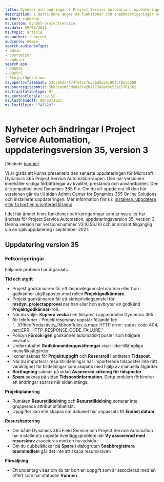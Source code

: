 ```yaml
---
title: Nyheter och ändringar i Project Service Automation, uppdateringsversion 35, version 3
description: I detta ämne anges de funktioner och snabbkorrigeringar som finns tillgängliga i Microsoft Dynamics 365 Project Service Automation, uppdateringsversion 35, V3.
author: ruhercul
ms.custom: dyn365-projectservice
ms.date: 09/03/2021
ms.topic: article
ms.author: ruhercul
audience: Admin
search.audienceType:
- admin
- customizer
- enduser
search.app:
- D365CE
- D365PS
- ProjectOperations
ms.openlocfilehash: 53670e2c7f54f8fccf636b2855e190f5f85c6068
ms.sourcegitcommit: 5bb8ca5055deda57e2b1173a2e45c53b15f61d62
ms.translationtype: HT
ms.contentlocale: sv-SE
ms.lasthandoff: 09/03/2021
ms.locfileid: "7473287"
---
```

# <a name="whats-new-or-changed-in-project-service-automation-update-release-35-v3"></a>Nyheter och ändringar i Project Service Automation, uppdateringsversion 35, version 3

[!include [banner](../includes/psa-now-project-operations.md)]

Vi är glada att kunna presentera den senaste uppdateringen för Microsoft Dynamics 365 Project Service Automation-appen. Den här versionen innehåller viktiga förbättringar av kvalitet, prestanda och användbarhet. Den är kompatibel med Dynamics 365 9.x. Om du vill uppdatera till den här versionen går du till sidan Admin Center för Dynamics 365 Online Solutions och installerar uppdateringen. Mer information finns i: [Installera, uppdatera eller ta bort en prioriterad lösning](/power-platform/admin/install-remove-preferred-solution).

I det här ämnet finns funktioner och korrigeringar som är nya eller har ändrats för Project Service Automation, uppdateringsversion 35, version 3. Denna version har versionsnummer V3.10.56.110 och är allmänt tillgänglig via en självuppdatering i september 2021.

## <a name="update-release-35"></a>Uppdatering version 35

### <a name="bug-fixes"></a>Felkorrigeringar

Följande problem har åtgärdats.

**Tid och utgift**

- Projekt godkännaren får ett läsprivilegiumsfel när han eller hon godkänner utgiftsposter med rollen **Projektgodkännare**.
- Projekt godkännaren får ett skrivprivilegiumsfel för **msdyn_projectapproval** när han eller hon avbryter en godkänd **Projektgodkännar**-roll.
- När du väljer **Kopiera vecka** i en tidspost i appmodulen Dynamics 365 för telefoner - Projektresursnav uppstår följande fel: "...\OfficeProductivity_RibbonRules.js.map: HTTP error: status code 404, net::ERR_HTTP_RESPONSE_CODE_FAILURE."
- Policyn **Försök igen** godkänner automatiskt poster som tidigare avvisats.
- Underrutnätet **Godkännandeuppsättningar** visar icke-tillämpliga menyfliksåtgärder.
- Ikoner saknas för **Projektuppgift** och **Resursroll** i entiteten **Tidspost**.
- När du importerar resurstilldelningar har importerade tidsposter inte rätt varaktighet för tilldelningar som skapats med hjälp av manuella åtgärder.
- **Borttagning** saknas på sidan **Avancerad sökning för tidsposter**.
- **Spara** saknas på sidan **Tidspostinformation**. Detta problem förhindrar att ändringar sparas när sidan stängs.

**Projektplanering**

- Rutnäten **Resurstilldelning** och **Resurstilldelning** sorterar inte grupperade attribut alfabetiskt.
- Uppgifter kan inte skapas om datumet har anpassats till **Endast datum**.

**Resurshantering**

- Om både Dynamics 365 Field Service och Project Service Automation har installerats uppstår överläggsproblem när **Vy associerad med resurskrav** associeras med en huvudsida.
- Om du dubbelklickar på **Spara** i dialogrutan **Snabbregistrera teammedlem** går det inte att skapa resurskravet.

**Försäljning**

- Ett undantag visas om du tar bort en uppgift som är associerad med en offert som har statusen **Vunnen**.
